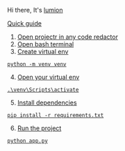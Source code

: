 <p>Hi there, It's  <a href="https://lumion.gg/" target="_blank">lumion</p>

Quick guide 

1. Open projectr in any code redactor
2. Open bash terminal
3. Create virtual env

```
python -m venv venv
```
4. Open your virtual env
```
.\venv\Scripts\activate
```
5. Install dependencies
```
pip install -r requirements.txt
```
6. Run the project
```
python app.py
```
